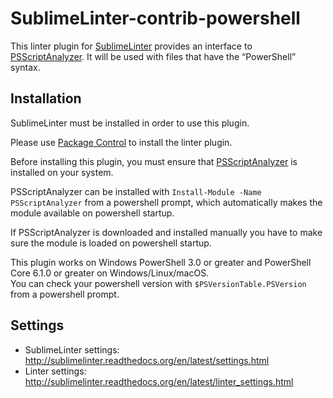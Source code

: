 SublimeLinter-contrib-powershell
================================

This linter plugin for [SublimeLinter](https://github.com/SublimeLinter/SublimeLinter) provides an interface to [PSScriptAnalyzer](https://github.com/PowerShell/PSScriptAnalyzer). It will be used with files that have the “PowerShell” syntax.

## Installation
SublimeLinter must be installed in order to use this plugin. 

Please use [Package Control](https://packagecontrol.io) to install the linter plugin.

Before installing this plugin, you must ensure that [PSScriptAnalyzer](https://www.powershellgallery.com/packages/PSScriptAnalyzer) is installed on your system.  

PSScriptAnalyzer can be installed with `Install-Module -Name PSScriptAnalyzer` from a powershell prompt, which automatically makes the module available on powershell startup.  

If PSScriptAnalyzer is downloaded and installed manually you have to make sure the module is loaded on powershell startup.  

This plugin works on Windows PowerShell 3.0 or greater and PowerShell Core 6.1.0 or greater on Windows/Linux/macOS.  
You can check your powershell version with `$PSVersionTable.PSVersion` from a powershell prompt.

## Settings
- SublimeLinter settings: http://sublimelinter.readthedocs.org/en/latest/settings.html
- Linter settings: http://sublimelinter.readthedocs.org/en/latest/linter_settings.html
